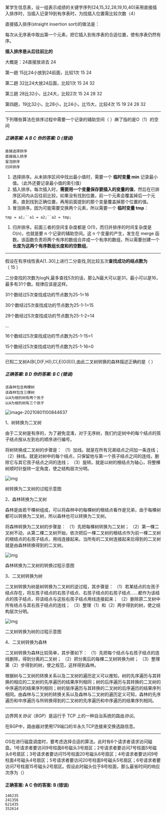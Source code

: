 某学生信息表，设一组表示成绩的关键字序列(24,15,32,28,19,10,40)采用直接插入排序时，当插入记录19到有序表时，为找插入位置需比较次数（4）



直接插入排序(straight insertion sort)的做法是：

每次从无序表中取出第一个元素，把它插入到有序表的合适位置，使有序表仍然有序。

**插入排序是从后往前比的** 

大概是：24直接放进去                                           24

第一趟  15比24小放到24前面，比较1次                         15   24

第二趟  32比24大放24后面，比较1次                           15   24   32

第三趟  28比32小，比24大，比较2次                           15  24   28   32

第四趟，19比32小，比28小，比24小，比15大，比较4次            15   19   24   28   32

---

下列哪些算法在排序过程中需要一个记录的辅助空间（   ）麻了指的是O（1）的空间

##### 正确答案: A B C  你的答案: D (错误)

```
直接选择排序
直接插入排序
冒泡排序
归并排序
```

1. 选择排序。从未排序区间中找出最小值时，需要一个 **临时变量 min** 记录最小值。（此外还要记录最小值的索引值）
2. 插入排序。每次插入时，**需要用一个变量保存要插入的变量的值**，然后在已排序区间内从后往前比较，如果没有找到位置，前一个元素会覆盖掉后一个元素，直到找到正确位置，再用前面提到的那个变量覆盖掉那个位置的值。
3. 冒泡排序。因为可能需要交换两个元素，所以需要一个 **临时变量 tmp**：

```
tmp = a1;``a1 = a2;``a2 = tmp;
```

1. 归并排序。前面三者的空间复杂度都是 O(1)，而归并排序的时间复杂度是 O(n)，也就是要 n 个记录的辅助空间。这 n 个变量的产生，发生在 merge 函数。该函数负责将两个有序的数组合并成一个有序的数组，所以需要创建一个 **长度为这两个有序数组长度和的空数组**。

---

假设在有序线性表A[1..30]上进行二分查找,则比较五次**查找成功的结点数为**（  15 ） 

二分查找的次数为logN,最多查找5次的话，那么N最大可以是31，最小可以是16，最多有31个数。规律应该是这样。

31个数经过5次查找成功的节点数为25-1=16

30个数经过5次查找成功的节点数为25-1-1=15

29个数经过5次查找成功的节点数为25-1-2=14

...

16个数经过5次查找成功的节点数为25-1-15=1

15个数经过5次查找成功的节点数为25-1-16=0



---

已知二叉树A(B(,D(F,H)),C(,E(G(I)))),由此二叉树转换的森林描述正确的是（   ）

##### 正确答案: B D  你的答案: B C (错误)

```
该森林包含两棵树
该森林包含三棵树
以A为根的树有两个孩子
以A为根的树有三个孩子
```

![image-20210801100844637](C:\Users\55018\AppData\Roaming\Typora\typora-user-images\image-20210801100844637.png)

1、树转换为二叉树

由于二叉树是有序的，为了避免混淆，对于无序树，我们约定树中的每个结点的孩子结点按从左到右的顺序进行编号。

将树转换成二叉树的步骤是：
（1）加线。就是在所有兄弟结点之间加一条连线；
（2）抹线。就是对树中的每个结点，只保留他与第一个孩子结点之间的连线，删除它与其它孩子结点之间的连线；
（3）旋转。就是以树的根结点为轴心，将整棵树顺时针旋转一定角度，使之结构层次分明。

![img](https://img-blog.csdn.net/20130916192154203)

 

树转换为二叉树的过程示意图


2、森林转换为二叉树

森林是由若干棵树组成，可以将森林中的每棵树的根结点看作是兄弟，由于每棵树都可以转换为二叉树，所以森林也可以转换为二叉树。

将森林转换为二叉树的步骤是：
（1）先把每棵树转换为二叉树；
（2）第一棵二叉树不动，从第二棵二叉树开始，依次把后一棵二叉树的根结点作为前一棵二叉树的根结点的右孩子结点，用线连接起来。当所有的二叉树连接起来后得到的二叉树就是由森林转换得到的二叉树。

![img](https://img-blog.csdn.net/20130916192200625)

 

森林转换为二叉树的转换过程示意图


3、二叉树转换为树

二叉树转换为树是树转换为二叉树的逆过程，其步骤是：
（1）若某结点的左孩子结点存在，将左孩子结点的右孩子结点、右孩子结点的右孩子结点……都作为该结点的孩子结点，将该结点与这些右孩子结点用线连接起来；
（2）删除原二叉树中所有结点与其右孩子结点的连线；
（3）整理（1）和（2）两步得到的树，使之结构层次分明。

![img](https://img-blog.csdn.net/20130916192205156)

二叉树转换为树的过程示意图


4、二叉树转换为森林

二叉树转换为森林比较简单，其步骤如下：
（1）先把每个结点与右孩子结点的连线删除，得到分离的二叉树；
（2）把分离后的每棵二叉树转换为树；
（3）整理第（2）步得到的树，使之规范，这样得到森林。

根据树与二叉树的转换关系以及二叉树的遍历定义可以推知，树的先序遍历与其转换的相应的二叉树的先序遍历的结果序列相同；树的后序遍历与其转换的二叉树的中序遍历的结果序列相同；树的层序遍历与其转换的二叉树的后序遍历的结果序列相同。由森林与二叉树的转换关系以及森林与二叉树的遍历定义可知，森林的先序遍历和中序遍历与所转换得到的二叉树的先序遍历和中序遍历的结果序列相同。




---

边界网关*协议*（*BGP*）是运行于 TCP 上的一种自治系统的路由*协议*。

在BGP中，路由器对使用179端口的半永久TCP连接来交换选路信息。



---

OS在进行磁盘调度时，要考虑选择合适的算法。此时有6个请求者请求访问磁盘。1号请求者要访问9号柱面6号磁头3号扇区；2号请求者要访问7号柱面5号磁头6号扇区；3号请求者要访问15号柱面20号磁头6号扇区；4号请求者要访问9号柱面4号磁头4号扇区；5号请求者要访问20号柱面9号磁头5号扇区；6号请求者要访问7号柱面15号磁头2号扇区。假设此时磁头位于8号柱面，那么最省时间的响应次序为（）

#### 正确答案: A C  你的答案: B (错误)

```
146235
241356
621435
352614
```

